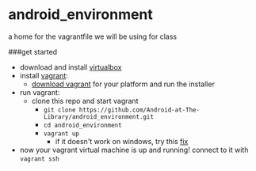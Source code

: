# android_environment
a home for the vagrantfile we will be using for class

###get started
* download and install [virtualbox](https://www.virtualbox.org/wiki/Downloads)
* install [vagrant](https://docs.vagrantup.com/v2/):
  * [download vagrant](http://www.vagrantup.com/downloads) for your platform and run the installer
* run vagrant:
  * clone this repo and start vagrant
    * `git clone https://github.com/Android-at-The-Library/android_environment.git`
    * `cd android_environment`
    * `vagrant up` 
      * if it doesn't work on windows, try this [fix](https://github.com/mitchellh/vagrant/issues/3852) 
* now your vagrant virtual machine is up and running! connect to it with `vagrant ssh`
